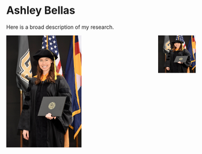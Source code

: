# Ashley Bellas
Here is a broad description of my research.                 

<img src="3_highres.jpg" alt="selfie" width="200"/>
<img align="right" width="100" height="100" src="3_highres.jpg">
